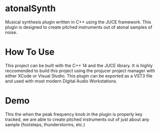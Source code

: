 # atonalSynth
Musical synthesis plugin written in C++ using the JUCE framework. This plugin is designed to create pitched instruments out of atonal samples of noise.

# How To Use
This project can be built with the C++ 14 and the JUCE library. It is highly reccomended to build this project using the projucer project manager with either XCode or Visual Studio. This plugin can be exported as a VST3 file and used with most modern Digital Audio Workstations.

# Demo
This the when the peak frequency knob in the plugin is properly key tracked, we are able to create pitched instruments out of just about any sample (footsteps, thunderstorms, etc.)
